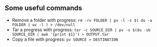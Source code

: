 ## Some useful commands

* Remove a folder with progress: `rm -rv FOLDER | pv -l -s $( du -a FOLDER | wc -l ) > /dev/null`
* Tar a progress with progress: `tar -c SOURCE_DIR | pv -s $(du -sb SOURCE_DIR | awk '{print $1}') > OUTPUT.tar`
* Copy a file with progress: `pv SOURCE > DESTINATION`
